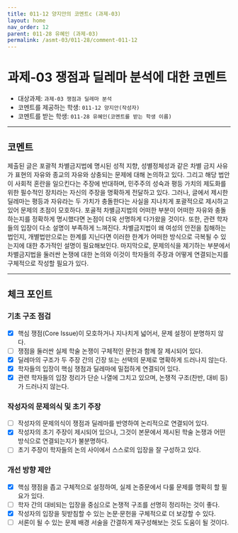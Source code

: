 ```yaml
---
title: 011-12 양지안의 코멘트c (과제-03) 
layout: home
nav_order: 12
parent: 011-28 유혜인 (과제-03)
permalink: /asmt-03/011-28/comment-011-12
---
```


# 과제-03 쟁점과 딜레마 분석에 대한 코멘트

- 대상과제: `과제-03 쟁점과 딜레마 분석`
- 코멘트를 제공하는 학생: `011-12 양지안(작성자)` 
- 코멘트를 받는 학생: `011-28 유혜인(코멘트를 받는 학생 이름)` 

---

## 코멘트

제출된 글은 포괄적 차별금지법에 명시된 성적 지향, 성별정체성과 같은 차별 금지 사유가 표현의 자유와 종교의 자유와 상충되는 문제에 대해 논의하고 있다. 그리고 해당 법안이 사회적 혼란을 일으킨다는 주장에 반대하며, 민주주의 성숙과 평등 가치의 제도화를 위한 필수적인 장치라는 자신의 주장을 명확하게 전달하고 있다. 그러나, 글에서 제시한 딜레마는 평등과 자유라는 두 가치가 충돌한다는 사실을 지나치게 포괄적으로 제시하고 있어 문제의 초점이 모호하다. 포골적 차별금지법의 어떠한 부분이 어떠한 자유와 충돌하는지를 정확하게 명시했다면 논점이 더욱 선명하게 다가왔을 것이다. 또한, 관련 학자들의 입장이 다소 설명이 부족하게 느껴진다. 차별금지법이 왜 여성의 안전을 침해하는 법인지, 개별법만으로는 한계를 지닌다면 이러한 한계가 어떠한 방식으로 극복될 수 있는지에 대한 추가적인 설명이 필요해보인다. 마지막으로, 문제의식을 제기하는 부분에서 차별금지법을 둘러싼 논쟁에 대한 논의와 이것이 학자들의 주장과 어떻게 연결되는지를 구체적으로 작성할 필요가 있다.  

---

## 체크 포인트

### **기초 구조 점검**
- [x] 핵심 쟁점(Core Issue)이 모호하거나 지나치게 넓어서, 문제 설정이 분명하지 않다.
- [ ] 쟁점을 둘러싼 실제 학술 논쟁이 구체적인 문헌과 함께 잘 제시되어 있다.
- [x] 딜레마의 구조가 두 주장 간의 긴장 또는 선택의 문제로 명확하게 드러나지 않는다.
- [x] 학자들의 입장이 핵심 쟁점과 딜레마에 밀접하게 연결되어 있다.
- [x] 관련 학자들의 입장 정리가 단순 나열에 그치고 있으며, 논쟁적 구조(찬반, 대비 등)가 드러나지 않는다.

### **작성자의 문제의식 및 초기 주장**
- [ ] 작성자의 문제의식이 쟁점과 딜레마를 반영하여 논리적으로 연결되어 있다.
- [x] 작성자의 초기 주장이 제시되어 있으나, 그것이 본문에서 제시된 학술 논쟁과 어떤 방식으로 연결되는지가 불분명하다.
- [ ] 초기 주장이 학자들의 논의 사이에서 스스로의 입장을 잘 구성하고 있다.

### **개선 방향 제안**
- [x] 핵심 쟁점을 좁고 구체적으로 설정하여, 실제 논증문에서 다룰 문제를 명확히 할 필요가 있다.
- [ ] 학자 간의 대비되는 입장을 중심으로 논쟁적 구조를 선명히 정리하는 것이 좋다.
- [x] 작성자의 입장을 뒷받침할 수 있는 논문·문헌을 구체적으로 더 보강할 수 있다.
- [ ] 서론이 될 수 있는 문제 배경 서술을 간결하게 재구성해보는 것도 도움이 될 것이다.
